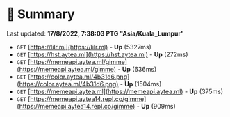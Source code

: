 # 📖 Summary
Last updated: **17/8/2022, 7:38:03 PTG "Asia/Kuala_Lumpur"**

- `GET` [https://lilr.ml](https://lilr.ml) - **Up** (5327ms)
- `GET` [https://hst.aytea.ml](https://hst.aytea.ml) - **Up** (272ms)
- `GET` [https://memeapi.aytea.ml/gimme](https://memeapi.aytea.ml/gimme) - **Up** (636ms)
- `GET` [https://color.aytea.ml/4b31d6.png](https://color.aytea.ml/4b31d6.png) - **Up** (1504ms)
- `GET` [https://memeapi.aytea.ml](https://memeapi.aytea.ml) - **Up** (375ms)
- `GET` [https://memeapi.aytea14.repl.co/gimme](https://memeapi.aytea14.repl.co/gimme) - **Up** (909ms)
